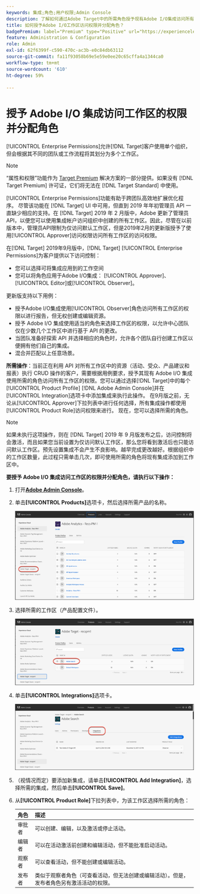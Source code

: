 ```yaml
---
keywords: 集成;角色;用户权限;Admin Console
description: 了解如何通过Adobe Target中的所需角色授予现有Adobe I/O集成访问所有工作区的权限。
title: 如何授予Adobe I/O工作区访问权限并分配角色？
badgePremium: label="Premium" type="Positive" url="https://experienceleague.adobe.com/docs/target/using/introduction/intro.html?lang=zh-Hans#premium newtab=true" tooltip="查看Target Premium中包含的内容。"
feature: Administration & Configuration
role: Admin
exl-id: 62f6399f-c590-470c-ac3b-e0c84db63112
source-git-commit: fa11f93058b69e5e59e0ee20c65cffa4a1344ca0
workflow-type: tm+mt
source-wordcount: '610'
ht-degree: 59%

---
```


# 授予 Adobe I/O 集成访问工作区的权限并分配角色

[!UICONTROL Enterprise Permissions]允许[!DNL Target]客户使用单个组织，但会根据其不同的团队或工作流程将其划分为多个工作区。

>[!NOTE]
>
>“属性和权限”功能作为 [Target Premium](/help/main/c-intro/intro.md#premium) 解决方案的一部分提供。如果没有 [!DNL Target Premium] 许可证，它们将无法在 [!DNL Target Standard] 中使用。

[!UICONTROL Enterprise Permissions]功能有助于跨团队高效地扩展优化程序。 尽管该功能在 [!DNL Target] UI 中可用，但直到 2019 年年初管理员 API 一直缺少相应的支持。在 [!DNL Target] 2019 年 2 月版中，Adobe 更新了管理员 API，以便您可以使用集成帐户访问组织中创建的所有工作区。因此，尽管在以前版本中，管理员API限制为仅访问默认工作区，但是2019年2月的更新版授予了使用[!UICONTROL Approver]访问权限访问所有工作区的访问权限。

在[!DNL Target] 2019年9月版中，[!DNL Target] [!UICONTROL Enterprise Permissions]为客户提供以下访问控制：

* 您可以选择可将集成应用到的工作空间
* 您可以将角色应用于Adobe I/O集成： [!UICONTROL Approver]、[!UICONTROL Editor]或[!UICONTROL Observer]。

更新版支持以下用例：

* 授予Adobe I/O集成使用[!UICONTROL Observer]角色访问所有工作区的权限以进行报告，但无权创建或编辑资源。
* 授予 Adobe I/O 集成使用适当的角色来选择工作区的权限，以允许中心团队仅在少数几个工作区中进行基于 API 的更改。
* 当团队准备好探索 API 并选择相应的角色时，允许各个团队自行创建工作区以便拥有他们自己的集成。
* 混合并匹配以上任意场景。

**所需操作**：当前正在利用 API 对所有工作区中的资源（活动、受众、产品建议和报表）执行 CRUD 操作的客户，需要根据用例要求，授予其现有 Adobe I/O 集成使用所需的角色访问所有工作区的权限。您可以通过选择[!DNL Target]中的每个[!UICONTROL Product Profile] [!DNL Adobe Admin Console]并在[!UICONTROL Integration]选项卡中添加集成来执行此操作。 在9月版之前，无论从[!UICONTROL Approver]下拉列表中进行任何选择，所有集成操作都使用[!UICONTROL Product Role]访问权限来进行。 现在，您可以选择所需的角色。

>[!NOTE]
>
>如果未执行这项操作，则在 [!DNL Target] 2019 年 9 月版发布之后，访问控制将会激活，而且如果您当前设置为仅访问默认工作区，那么您将看到激活后也只能访问默认工作区。预先设置集成不会产生不良影响。越早完成更改越好。根据组织中的工作区数量，此过程只需单击几次，即可使用所需的角色将现有集成添加到工作区中。

**要授予 Adobe I/O 集成访问工作区的权限并分配角色，请执行以下操作：**

1. 打开&#x200B;**[Adobe Admin Console](https://adminconsole.adobe.com)**。

1. 单击&#x200B;**[!UICONTROL Products]**&#x200B;选项卡，然后选择所需产品的名称。

   ![在 Adobe Admin Console 中选择产品](/help/main/administrating-target/c-user-management/property-channel/assets/io-choose-product.png)

1. 选择所需的工作区（产品配置文件）。

   ![选择产品配置文件](/help/main/administrating-target/c-user-management/property-channel/assets/io-select-product-profile.png)

1. 单击&#x200B;**[!UICONTROL Integrations]**&#x200B;选项卡。

   ![“集成”选项卡](/help/main/administrating-target/c-user-management/property-channel/assets/integrations-tab.png)

1. （视情况而定）要添加新集成，请单击&#x200B;**[!UICONTROL Add Integration]**，选择所需的集成，然后单击&#x200B;**[!UICONTROL Save]**。

1. 从&#x200B;**[!UICONTROL Product Role]**&#x200B;下拉列表中，为该工作区选择所需的角色：

   | 角色 | 描述 |
   |--- |--- |
   | 审批者 | 可以创建、编辑，以及激活或停止活动。 |
   | 编辑者 | 可以在活动激活前创建和编辑活动，但不能批准启动活动。 |
   | 观察者 | 可以查看活动，但不能创建或编辑活动。 |
   | 发布者 | 类似于观察者角色（可查看活动，但无法创建或编辑活动）。但是，发布者角色另有激活活动的权限。 |
